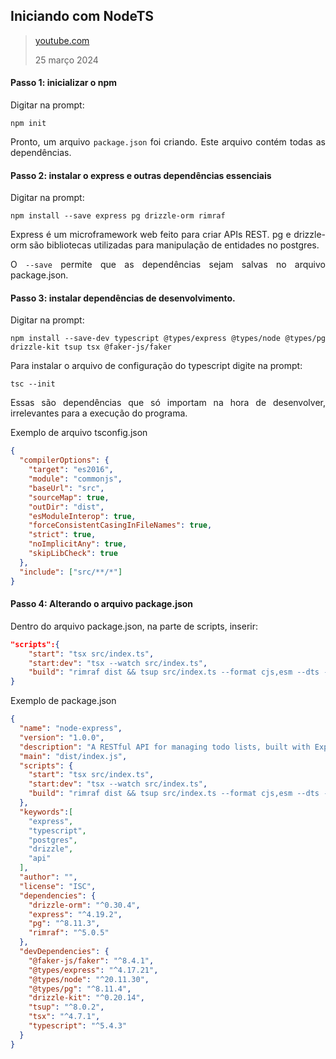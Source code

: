 <div align='justify'>

## Iniciando com NodeTS

>[youtube.com](https://youtu.be/uVB3NkrFIs8)
>
>25 março 2024

#### Passo 1: inicializar o npm

Digitar na prompt:
```
npm init
```

Pronto, um arquivo `package.json` foi criando. Este arquivo contém todas as dependências.

#### Passo 2: instalar o express e outras dependências essenciais 

Digitar na prompt:
```
npm install --save express pg drizzle-orm rimraf
```

Express é um microframework web feito para criar APIs REST. pg e drizzle-orm são bibliotecas utilizadas para manipulação de entidades no postgres.

O `--save` permite que as dependências sejam salvas no arquivo package.json.



#### Passo 3: instalar dependências de desenvolvimento.

Digitar na prompt:
```
npm install --save-dev typescript @types/express @types/node @types/pg drizzle-kit tsup tsx @faker-js/faker
```

Para instalar o arquivo de configuração do typescript digite na prompt:

```
tsc --init
``` 
Essas são dependências que só importam na hora de desenvolver, irrelevantes para a execução do programa.

Exemplo de arquivo tsconfig.json

```json
{
  "compilerOptions": {
    "target": "es2016",                                 
    "module": "commonjs",                               
    "baseUrl": "src",                                 
    "sourceMap": true,                              
    "outDir": "dist",                                  
    "esModuleInterop": true,                            
    "forceConsistentCasingInFileNames": true,        
    "strict": true,                                  
    "noImplicitAny": true,                           
    "skipLibCheck": true                                
  },
  "include": ["src/**/*"]
}
```

#### Passo 4: Alterando o arquivo package.json

Dentro do arquivo package.json, na parte de scripts, inserir:

```json
"scripts":{
    "start": "tsx src/index.ts",
    "start:dev": "tsx --watch src/index.ts",
    "build": "rimraf dist && tsup src/index.ts --format cjs,esm --dts --minify"
}
```

Exemplo de package.json
```json
{
  "name": "node-express",
  "version": "1.0.0",
  "description": "A RESTful API for managing todo lists, built with Express, TypeScript and PostgreSQL",
  "main": "dist/index.js",
  "scripts": {
    "start": "tsx src/index.ts",
    "start:dev": "tsx --watch src/index.ts",
    "build": "rimraf dist && tsup src/index.ts --format cjs,esm --dts --minify"
  },
  "keywords":[
    "express",
    "typescript",
    "postgres",
    "drizzle",
    "api"
  ],
  "author": "",
  "license": "ISC",
  "dependencies": {
    "drizzle-orm": "^0.30.4",
    "express": "^4.19.2",
    "pg": "^8.11.3",
    "rimraf": "^5.0.5"
  },
  "devDependencies": {
    "@faker-js/faker": "^8.4.1",
    "@types/express": "^4.17.21",
    "@types/node": "^20.11.30",
    "@types/pg": "^8.11.4",
    "drizzle-kit": "^0.20.14",
    "tsup": "^8.0.2",
    "tsx": "^4.7.1",
    "typescript": "^5.4.3"
  }
}
```

</div>